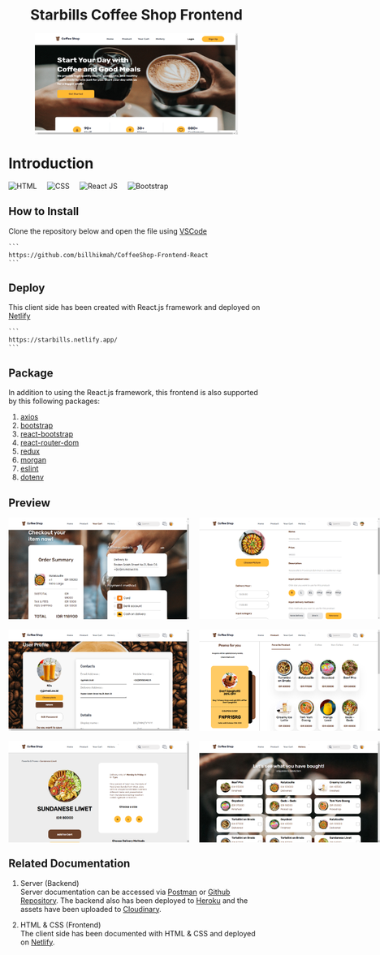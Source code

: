<h1 style="text-align:center">Starbills Coffee Shop Frontend</h1>

<div style="display:flex; justify-content:center; margin-bottom:40px;">
    <img src="src/assets/readme/Homepage.png" width=400; height=200>
</div>

# Introduction
<div style="display:flex; flex-direction:row; column-gap:20px; margin-bottom:20px">
<img src="https://img.shields.io/badge/HTML-5-orange" alt="HTML">
<img src="https://img.shields.io/badge/CSS-3-9cf" alt="CSS">
<img src="https://img.shields.io/badge/React-JS-blue" alt="React JS">
<img src="https://img.shields.io/badge/Bootstrap-5-purple" alt="Bootstrap">
</div>

<h2>How to Install</h2>

Clone the repository below and open the file using [VSCode](https://code.visualstudio.com/download)

    ```
    https://github.com/billhikmah/CoffeeShop-Frontend-React
    ```

<h2>Deploy</h2>

This client side has been created with React.js framework and deployed on [Netlify](https://starbills.netlify.app/)


    ```
    https://starbills.netlify.app/
    ```

<h2>Package</h2>

In addition to using the React.js framework, this frontend is also supported by this following packages:

1. [axios](https://www.npmjs.com/package/axios)
2. [bootstrap](https://www.npmjs.com/package/bootstrap)
3. [react-bootstrap](https://www.npmjs.com/package/react-bootstrap)
4. [react-router-dom](https://www.npmjs.com/package/react-router-dom)
5. [redux](https://www.npmjs.com/package/redux)
6. [morgan](https://www.npmjs.com/package/morgan)
7. [eslint](https://www.npmjs.com/package/eslint)
8. [dotenv](https://www.npmjs.com/package/dotenv)


<h2>Preview</h2>
<div style="display:flex; justify-content: left; column-gap:20px; margin-bottom:20px">
<img src="src/assets/readme/payment.png" alt="login" height=200>

<img src="src/assets/readme/edit.png" alt="signup" height=200>

</div>

<div style="display:flex; justify-content: left; column-gap:20px; margin-bottom:20px">
<img src="src/assets/readme/profile.png" alt="login" height=200>

<img src="src/assets/readme/product.png" alt="signup" height=200>

</div>

<div style="display:flex; justify-content: left; column-gap:20px; margin-bottom:20px">
<img src="src/assets/readme/details.png" alt="profile" height=200>

<img src="src/assets/readme/history.png" alt="product" height=200>

</div>

<h2>Related Documentation</h2>

1. Server (Backend)<br>
    Server documentation can be accessed via [Postman](https://documenter.getpostman.com/view/20723287/UyrEguSx) or [Github Repository](https://github.com/billhikmah/Coffee-Shop-Project). The backend also has been deployed to [Heroku](https://www.heroku.com) and the assets have been uploaded to [Cloudinary](https://www.cloudinary.app/).

2. HTML & CSS (Frontend)<br>
    The client side has been documented with HTML & CSS and deployed on [Netlify](https://thestarbills.netlify.app).


